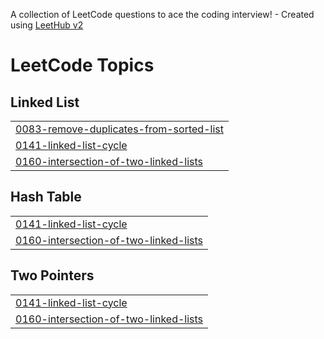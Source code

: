A collection of LeetCode questions to ace the coding interview! - Created using [LeetHub v2](https://github.com/arunbhardwaj/LeetHub-2.0)
<!---LeetCode Topics Start-->
# LeetCode Topics
## Linked List
|  |
| ------- |
| [0083-remove-duplicates-from-sorted-list](https://github.com/PavanTatikonda24/LeetCode/tree/master/0083-remove-duplicates-from-sorted-list) |
| [0141-linked-list-cycle](https://github.com/PavanTatikonda24/LeetCode/tree/master/0141-linked-list-cycle) |
| [0160-intersection-of-two-linked-lists](https://github.com/PavanTatikonda24/LeetCode/tree/master/0160-intersection-of-two-linked-lists) |
## Hash Table
|  |
| ------- |
| [0141-linked-list-cycle](https://github.com/PavanTatikonda24/LeetCode/tree/master/0141-linked-list-cycle) |
| [0160-intersection-of-two-linked-lists](https://github.com/PavanTatikonda24/LeetCode/tree/master/0160-intersection-of-two-linked-lists) |
## Two Pointers
|  |
| ------- |
| [0141-linked-list-cycle](https://github.com/PavanTatikonda24/LeetCode/tree/master/0141-linked-list-cycle) |
| [0160-intersection-of-two-linked-lists](https://github.com/PavanTatikonda24/LeetCode/tree/master/0160-intersection-of-two-linked-lists) |
<!---LeetCode Topics End-->
